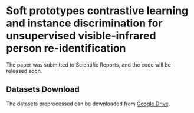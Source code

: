 # Soft prototypes contrastive learning and instance discrimination for unsupervised visible-infrared person re-identification
The paper was submitted to Scientific Reports, and the code will be released soon.
## Datasets Download
The datasets preprocessed can be downloaded from [Google Drive](https://drive.google.com/drive/folders/1TJG3TRgqi_DUMItJeFU4285IaB10-cXl).
